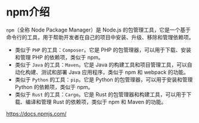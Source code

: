 # npm介绍

`npm`（全称 Node Package Manager）是 Node.js 的包管理工具，它是一个基于命令行的工具，用于帮助开发者在自己的项目中安装、升级、移除和管理依赖项。

- 类似于 `PHP` 的工具：`Composer`。它是 PHP 的包管理器，可以用于下载、安装和管理 PHP 的依赖项，类似于 npm。
- 类似于 `Java` 的工具：`Maven`。它是 Java 的构建工具和项目管理工具，可以自动化构建、测试和部署 Java 应用程序，类似于 npm 和 webpack 的功能。
- 类似于 `Python` 的工具：`pip`。它是 Python 的包管理器，可以用于安装和管理 Python 的依赖项，类似于 npm。
- 类似于 `Rust` 的工具：`Cargo`。它是 Rust 的包管理器和构建工具，可以用于下载、编译和管理 Rust 的依赖项，类似于 npm 和 Maven 的功能。



https://docs.npmjs.com/
